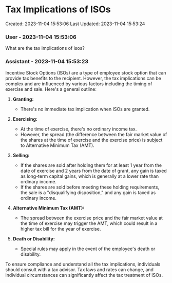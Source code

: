 # Tax Implications of ISOs

Created: 2023-11-04 15:53:06
Last Updated: 2023-11-04 15:53:24

### User - 2023-11-04 15:53:06

What are the tax implications of isos?

### Assistant - 2023-11-04 15:53:23

Incentive Stock Options (ISOs) are a type of employee stock option that can provide tax benefits to the recipient. However, the tax implications can be complex and are influenced by various factors including the timing of exercise and sale. Here's a general outline:

1. **Granting:**
    - There's no immediate tax implication when ISOs are granted.

2. **Exercising:**
    - At the time of exercise, there's no ordinary income tax.
    - However, the spread (the difference between the fair market value of the shares at the time of exercise and the exercise price) is subject to Alternative Minimum Tax (AMT).

3. **Selling:**
    - If the shares are sold after holding them for at least 1 year from the date of exercise and 2 years from the date of grant, any gain is taxed as long-term capital gains, which is generally at a lower rate than ordinary income.
    - If the shares are sold before meeting these holding requirements, the sale is a "disqualifying disposition," and any gain is taxed as ordinary income.

4. **Alternative Minimum Tax (AMT):**
    - The spread between the exercise price and the fair market value at the time of exercise may trigger the AMT, which could result in a higher tax bill for the year of exercise.

5. **Death or Disability:**
    - Special rules may apply in the event of the employee's death or disability. 

To ensure compliance and understand all the tax implications, individuals should consult with a tax advisor. Tax laws and rates can change, and individual circumstances can significantly affect the tax treatment of ISOs.

